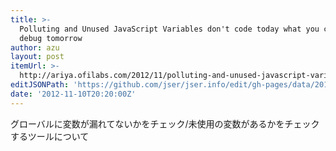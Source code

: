 ```yaml
---
title: >-
  Polluting and Unused JavaScript Variables don't code today what you can't
  debug tomorrow
author: azu
layout: post
itemUrl: >-
  http://ariya.ofilabs.com/2012/11/polluting-and-unused-javascript-variables.html
editJSONPath: 'https://github.com/jser/jser.info/edit/gh-pages/data/2012/11/index.json'
date: '2012-11-10T20:20:00Z'
---
```

グローバルに変数が漏れてないかをチェック/未使用の変数があるかをチェックするツールについて
